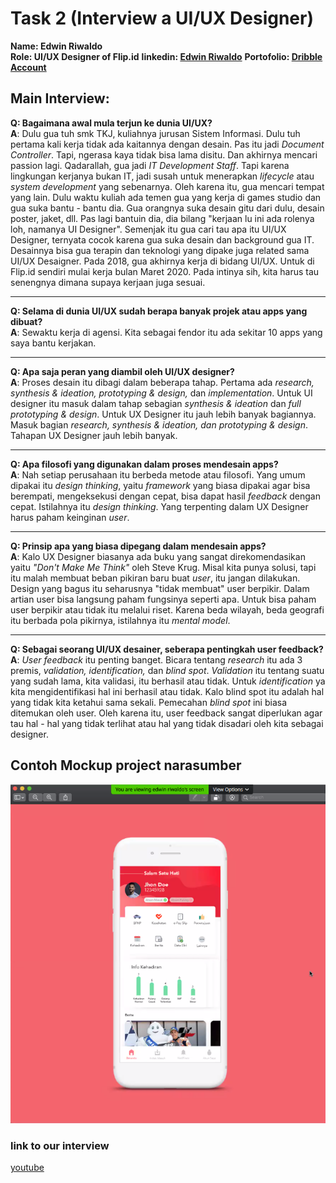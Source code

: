 # Task 2 (Interview a UI/UX Designer)<br>
**Name: Edwin Riwaldo <br>
Role: UI/UX Designer of Flip.id**
**linkedin: [Edwin Riwaldo](https://id.linkedin.com/in/edwin-riwaldo-7a1a68122?challengeId=AQHccPZFtS90KQAAAXTU6HsII8A4aqNhebBWolvvHV-s63vYiBvxkBJ2zzMit5cwqXne51WdW6IT8mZ1t0wV-qPhf9j_xgvdhg&submissionId=7de9cf55-b8f5-3816-b74a-b9bc6744035b)**
**Portofolio: [Dribble Account](https://dribbble.com/edriwaldo)**

## Main Interview:
 **Q: Bagaimana awal mula terjun ke dunia UI/UX?<br>
A**: Dulu gua tuh smk TKJ, kuliahnya jurusan Sistem Informasi. Dulu tuh pertama kali kerja tidak ada kaitannya dengan desain. Pas itu jadi *Document Controller*. Tapi, ngerasa kaya tidak bisa lama disitu. Dan akhirnya mencari passion lagi. Qadarallah, gua jadi *IT Development Staff*. Tapi karena lingkungan kerjanya bukan IT, jadi susah untuk menerapkan *lifecycle* atau *system development* yang sebenarnya. Oleh karena itu, gua mencari tempat yang lain. Dulu waktu kuliah ada temen gua yang kerja di games studio dan gua suka bantu - bantu dia. Gua orangnya suka desain gitu dari dulu, desain poster, jaket, dll. Pas lagi bantuin dia, dia bilang "kerjaan lu ini ada rolenya loh, namanya UI Designer". Semenjak itu gua cari tau apa itu UI/UX Designer, ternyata cocok karena gua suka desain dan background gua IT. Desainnya bisa gua terapin dan teknologi yang dipake juga related sama UI/UX Desaigner. Pada 2018, gua akhirnya kerja di bidang UI/UX. Untuk di Flip.id sendiri mulai kerja bulan Maret 2020. Pada intinya sih, kita harus tau senengnya dimana supaya kerjaan juga sesuai.
<hr>

**Q: Selama di dunia UI/UX sudah berapa banyak projek atau apps yang dibuat?<br>
A**: Sewaktu kerja di agensi. Kita sebagai fendor itu ada sekitar 10 apps yang saya bantu kerjakan.
<hr>

**Q: Apa saja peran yang diambil oleh UI/UX designer?<br>
A**: Proses desain itu dibagi dalam beberapa tahap. Pertama ada *research, synthesis & ideation, prototyping & design,* dan *implementation*. Untuk UI designer itu masuk dalam tahap sebagian *synthesis & ideation* dan *full prototyping & design*. Untuk UX Designer itu jauh lebih banyak bagiannya. Masuk bagian *research, synthesis & ideation, dan prototyping & design*. Tahapan UX Designer jauh lebih banyak.
<hr>

**Q: Apa filosofi yang digunakan dalam proses mendesain apps?<br>
A**: Nah setiap perusahaan itu berbeda metode atau filosofi. Yang umum dipakai itu *design thinking*, yaitu *framework* yang biasa dipakai agar bisa berempati, mengeksekusi dengan cepat, bisa dapat hasil *feedback* dengan cepat. Istilahnya itu *design thinking*. Yang terpenting dalam UX Designer harus paham keinginan *user*.
<hr>

**Q: Prinsip apa yang biasa dipegang dalam mendesain apps?<br>
A**: Kalo UX Designer biasanya ada buku yang sangat direkomendasikan yaitu *"Don't Make Me Think"* oleh Steve Krug. Misal kita punya solusi, tapi itu malah membuat beban pikiran baru buat *user*, itu jangan dilakukan. Design yang bagus itu seharusnya "tidak membuat" user berpikir. Dalam artian user bisa langsung paham fungsinya seperti apa. Untuk bisa paham user berpikir atau tidak itu melalui riset. Karena beda wilayah, beda geografi itu berbada pola pikirnya, istilahnya itu *mental model*.
<hr>

**Q: Sebagai seorang UI/UX desainer, seberapa pentingkah user feedback?<br>
A**: *User feedback* itu penting banget. Bicara tentang *research* itu ada 3 premis, *validation, identification,* dan *blind spot*. *Validation* itu tentang suatu yang sudah lama, kita validasi, itu berhasil atau tidak. Untuk *identification* ya kita mengidentifikasi hal ini berhasil atau tidak. Kalo blind spot itu adalah hal yang tidak kita ketahui sama sekali. Pemecahan *blind spot* ini biasa ditemukan oleh user. Oleh karena itu, user feedback sangat diperlukan agar tau hal - hal yang tidak terlihat atau hal yang tidak disadari oleh kita sebagai designer.

## Contoh Mockup project narasumber ##
<img src ='mockup/mockup1.png'>

### link to our interview ###
[youtube](https://www.youtube.com/watch?v=APQJQc1q9KA&feature=youtu.be)
